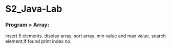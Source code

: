 # S2_Java-Lab
### Program > Array:
  insert 5 elements.
  display array.
  sort array.
  min value and max value.
  search element;if found print index no.

